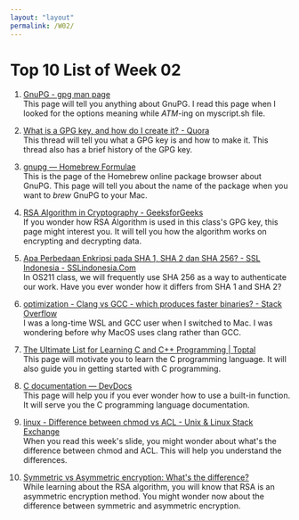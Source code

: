 ```yaml
---
layout: "layout"
permalink: /W02/
---
```


# Top 10 List of Week 02

1. [GnuPG - gpg man page](https://gnupg.org/documentation/manpage.html)<br>
This page will tell you anything about GnuPG. I read this page when I looked for the options meaning while *ATM*-ing on myscript.sh file.

2. [What is a GPG key, and how do I create it? - Quora](https://www.quora.com/What-is-a-GPG-key-and-how-do-I-create-it)<br>
This thread will tell you what a GPG key is and how to make it. This thread also has a brief history of the GPG key.


3. [gnupg — Homebrew Formulae](https://formulae.brew.sh/formula/gnupg)<br>
This is the page of the Homebrew online package browser about GnuPG. This page will tell you about the name of the package when you want to *brew* GnuPG to your Mac.

4. [RSA Algorithm in Cryptography - GeeksforGeeks](https://www.geeksforgeeks.org/rsa-algorithm-cryptography/)<br>
If you wonder how RSA Algorithm is used in this class's GPG key, this page might interest you. It will tell you how the algorithm works on encrypting and decrypting data.


5. [Apa Perbedaan Enkripsi pada SHA 1, SHA 2 dan SHA 256? - SSL Indonesia - SSLindonesia.Com](https://sslindonesia.com/apa-perbedaan-enkripsi-pada-sha-1-sha-2-dan-sha-256-ssl-indonesia/)<br>
In OS211 class, we will frequently use SHA 256 as a way to authenticate our work. Have you ever wonder how it differs from SHA 1 and SHA 2?


6. [optimization - Clang vs GCC - which produces faster binaries? - Stack Overflow](https://stackoverflow.com/questions/3187414/clang-vs-gcc-which-produces-faster-binaries)<br>
I was a long-time WSL and GCC user when I switched to Mac. I was wondering before why MacOS uses clang rather than GCC.

7. [The Ultimate List for Learning C and C++ Programming | Toptal](https://www.toptal.com/c/the-ultimate-list-of-resources-to-learn-c-and-c-plus-plus)<br>
This page will motivate you to learn the C programming language. It will also guide you in getting started with C programming.

8. [C documentation — DevDocs](https://devdocs.io/c/)<br>
This page will help you if you ever wonder how to use a built-in function. It will serve you the C programming language documentation.

9. [linux - Difference between chmod vs ACL - Unix & Linux Stack Exchange](https://unix.stackexchange.com/questions/364517/difference-between-chmod-vs-acl)<br>
When you read this week's slide, you might wonder about what's the difference between chmod and ACL. This will help you understand the differences.

10. [Symmetric vs Asymmetric encryption: What's the difference?](https://blog.mailfence.com/symmetric-vs-asymmetric-encryption/)<br>
While learning about the RSA algorithm, you will know that RSA is an asymmetric encryption method. You might wonder now about the difference between symmetric and asymmetric encryption.
